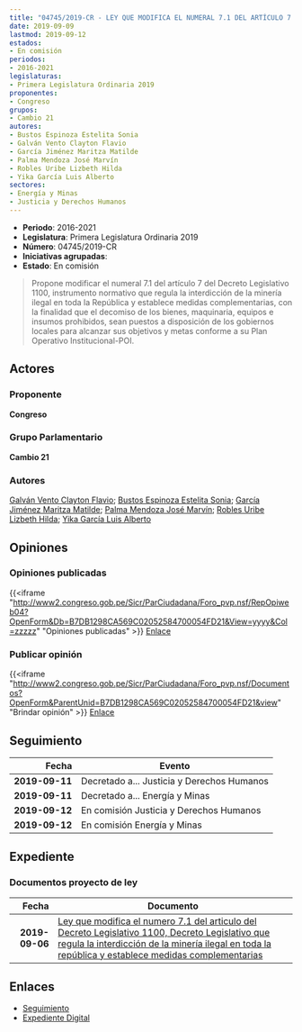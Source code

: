 ```yaml
---
title: "04745/2019-CR - LEY QUE MODIFICA EL NUMERAL 7.1 DEL ARTÍCULO 7 DEL DECRETO LEGISLATIVO 1100, DECRETO LEGISLATIVO QUE REGULA LA INTERDICCIÓN DE LA MINERÍA ILEGAL EN TODA LA REPÚBLICA Y ESTABLECE MEDIDAS COMPLEMENTARIAS"
date: 2019-09-09
lastmod: 2019-09-12
estados:
- En comisión
periodos:
- 2016-2021
legislaturas:
- Primera Legislatura Ordinaria 2019
proponentes:
- Congreso
grupos:
- Cambio 21
autores:
- Bustos Espinoza Estelita Sonia
- Galván Vento Clayton Flavio
- García Jiménez Maritza Matilde
- Palma Mendoza José Marvín
- Robles Uribe Lizbeth Hilda
- Yika García Luis Alberto
sectores:
- Energía y Minas
- Justicia y Derechos Humanos
---
```

- **Periodo**: 2016-2021
- **Legislatura**: Primera Legislatura Ordinaria 2019
- **Número**: 04745/2019-CR
- **Iniciativas agrupadas**: 
- **Estado**: En comisión

> Propone modificar el numeral 7.1 del artículo 7 del Decreto Legislativo 1100, instrumento normativo que regula la interdicción de la minería ilegal en toda la República y establece medidas complementarias, con la finalidad que el decomiso de los bienes, maquinaria, equipos e insumos prohibidos, sean puestos a disposición de los gobiernos locales para alcanzar sus objetivos y metas conforme a su Plan Operativo Institucional-POI.


## Actores

### Proponente

**Congreso**

### Grupo Parlamentario

**Cambio 21**

### Autores

[Galván Vento Clayton Flavio](mailto:mailto:cgalvan@congreso.gob.pe); [Bustos Espinoza Estelita Sonia](mailto:mailto:ebustos@congreso.gob.pe); [García Jiménez Maritza Matilde](mailto:mailto:mgarciaj@congreso.gob.pe); [Palma Mendoza José Marvín](mailto:mailto:jpalma@congreso.gob.pe); [Robles Uribe Lizbeth Hilda](mailto:mailto:lroblesu@congreso.gob.pe); [Yika García Luis Alberto](mailto:mailto:lyika@congreso.gob.pe)

## Opiniones

### Opiniones publicadas

{{<iframe "http://www2.congreso.gob.pe/Sicr/ParCiudadana/Foro_pvp.nsf/RepOpiweb04?OpenForm&Db=B7DB1298CA569C02052584700054FD21&View=yyyy&Col=zzzzz" "Opiniones publicadas" >}}
[Enlace](http://www2.congreso.gob.pe/Sicr/ParCiudadana/Foro_pvp.nsf/RepOpiweb04?OpenForm&Db=B7DB1298CA569C02052584700054FD21&View=yyyy&Col=zzzzz)

### Publicar opinión

{{<iframe "http://www2.congreso.gob.pe/Sicr/ParCiudadana/Foro_pvp.nsf/Documentos?OpenForm&ParentUnid=B7DB1298CA569C02052584700054FD21&view" "Brindar opinión" >}}
[Enlace](http://www2.congreso.gob.pe/Sicr/ParCiudadana/Foro_pvp.nsf/Documentos?OpenForm&ParentUnid=B7DB1298CA569C02052584700054FD21&view)


## Seguimiento

| Fecha | Evento |
|------:|--------|
| **2019-09-11** | Decretado a... Justicia y Derechos Humanos |
| **2019-09-11** | Decretado a... Energía y Minas |
| **2019-09-12** | En comisión Justicia y Derechos Humanos |
| **2019-09-12** | En comisión Energía y Minas |

## Expediente

### Documentos proyecto de ley

| Fecha | Documento |
|------:|-----------|
| **2019-09-06** | [Ley que modifica el numero 7.1 del articulo del Decreto Legislativo 1100, Decreto Legislativo que regula la interdicción de la minería ilegal en toda la república y establece medidas complementarias](http://www.leyes.congreso.gob.pe/Documentos/2016_2021/Proyectos_de_Ley_y_de_Resoluciones_Legislativas/PL0474520190906.pdf) |

## Enlaces

- [Seguimiento](http://www2.congreso.gob.pe/Sicr/TraDocEstProc/CLProLey2016.nsf/f7fff46988ca05b1052578e100829cc7/c90f258d6203a1b705258470006bbdd8?OpenDocument)
- [Expediente Digital](http://www2.congreso.gob.pe/Sicr/TraDocEstProc/Expvirt_2011.nsf/visbusqptramdoc1621/04745?opendocument)

